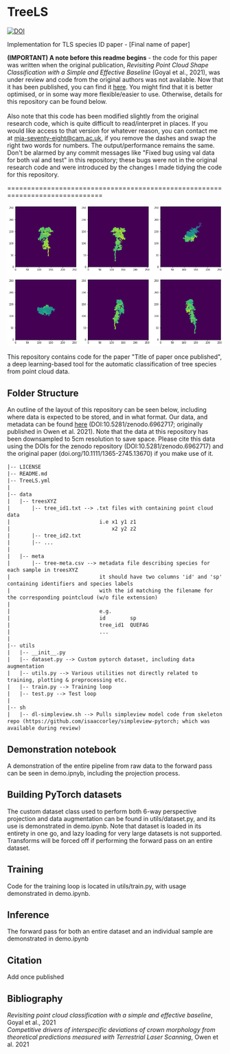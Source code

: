 # TreeLS
[![DOI](https://zenodo.org/badge/494533978.svg)](https://zenodo.org/badge/latestdoi/494533978)

Implementation for TLS species ID paper - [Final name of paper]


**(IMPORTANT) A note before this readme begins** - the code for this paper was written when the original publication, 
*Revisiting Point Cloud Shape Classification with a Simple and Effective Baseline* (Goyal et al., 2021), was under review and code from the original authors 
was not available. Now that it has been published, you can find it [here](https://github.com/princeton-vl/SimpleView). You might find that it is better 
optimised, or in some way more flexible/easier to use. Otherwise, details for this repository can be found below. <br/>
<br/>
Also note that this code has been modified slightly from the original research code, which is quite difficult to read/interpret in places. If you would like access to that version for whatever reason, you can contact me at mja-seventy-eight@cam.ac.uk, if you remove the dashes and swap the right two words for numbers. The output/performance remains the same. Don't be alarmed by any commit messages like "Fixed bug using val data for both val and test" in this repository; these bugs were not in the original research code and were introduced by the changes I made tidying the code for this repository.

==============================================================================<br/>

![image](projections.png)

This repository contains code for the paper "Title of paper once published", a deep learning-based tool for the automatic classification of tree species from point cloud data.

## Folder Structure
An outline of the layout of this repository can be seen below, including where data is expected to be stored, and in what format. Our data, and metadata can be found [here](https://zenodo.org/record/6962717#.Yu_Dc_HMK3I) (DOI:10.5281/zenodo.6962717; originally published in Owen et al. 2021). Note that the data at this repository has been downsampled to 5cm resolution to save space. Please cite this data using the DOIs for the zenodo repository (DOI:10.5281/zenodo.6962717) and the original paper (doi.org/10.1111/1365-2745.13670) if you make use of it.


```
|-- LICENSE 
|-- README.md 
|-- TreeLS.yml 
| 
|-- data 
|   |-- treesXYZ 
|       |-- tree_id1.txt --> .txt files with containing point cloud data 
|                             i.e x1 y1 z1
|                                 x2 y2 z2
|       |-- tree_id2.txt      
|       |-- ... 
|
|   |-- meta
|       |-- tree-meta.csv --> metadata file describing species for each sample in treesXYZ
|                             it should have two columns 'id' and 'sp' containing identifiers and species labels
|                             with the id matching the filename for the corresponding pointcloud (w/o file extension)
|
|                             e.g. 
|                             id        sp
|                             tree_id1  QUEFAG
|                             ...
| 
|-- utils 
|   |-- __init__.py 
|   |-- dataset.py --> Custom pytorch dataset, including data augmentation
|   |-- utils.py --> Various utilities not directly related to training, plotting & preprocessing etc.
|   |-- train.py --> Training loop
|   |-- test.py --> Test loop
| 
|-- sh 
|   |-- dl-simpleview.sh --> Pulls simpleview model code from skeleton repo (https://github.com/isaaccorley/simpleview-pytorch; which was available during review)
```

## Demonstration notebook
A demonstration of the entire pipeline from raw data to the forward pass can be seen in demo.ipnyb, including the projection process.

## Building PyTorch datasets
The custom dataset class used to perform both 6-way perspective projection and data augmentation can be found in utils/dataset.py, and its use is demonstrated in demo.ipynb. Note that dataset is loaded in its entirety in one go, and lazy loading for very large datasets is not supported. Transforms will be forced off if performing the forward pass on an entire dataset.

## Training
Code for the training loop is located in utils/train.py, with usage demonstrated in demo.ipynb.

## Inference
The forward pass for both an entire dataset and an individual sample are demonstrated in demo.ipynb

## Citation
Add once published

## Bibliography
*Revisiting point cloud classification with a simple and effective baseline*, Goyal et al., 2021 <br/>
*Competitive drivers of interspecific deviations of crown morphology from theoretical predictions measured with Terrestrial Laser Scanning*, Owen et al. 2021

